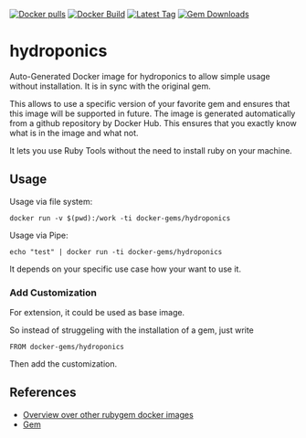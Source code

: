 [![Docker pulls](https://img.shields.io/docker/pulls/rubygem/hydroponics.svg)](https://hub.docker.com/r/rubygem/hydroponics/)
[![Docker Build](https://img.shields.io/docker/automated/rubygem/hydroponics.svg)](https://hub.docker.com/r/rubygem/hydroponics/)
[![Latest Tag](https://img.shields.io/github/tag/docker-rubygem/hydroponics.svg)](https://hub.docker.com/r/rubygem/hydroponics/)
[![Gem Downloads](https://img.shields.io/gem/dt/hydroponics.svg)](https://rubygems.org/gems/hydroponics/)
# hydroponics

Auto-Generated Docker image for hydroponics to allow simple usage without installation.
It is in sync with the original gem.

This allows to use a specific version of your favorite gem and ensures that this image will be supported in future.
The image is generated automatically from a github repository by Docker Hub.
This ensures that you exactly know what is in the image and what not.

It lets you use Ruby Tools without the need to install ruby on your machine.

## Usage

Usage via file system:

`docker run -v $(pwd):/work -ti docker-gems/hydroponics`

Usage via Pipe:

`echo "test" | docker run -ti docker-gems/hydroponics`

It depends on your specific use case how your want to use it.

### Add Customization

For extension, it could be used as base image.

So instead of struggeling with the installation of a gem, just write

`FROM docker-gems/hydroponics`

Then add the customization.

## References

 - [Overview over other rubygem docker images](https://github.com/thinkbot/docker-rubygem)
 - [Gem](https://rubygems.org/gems/hydroponics/)
